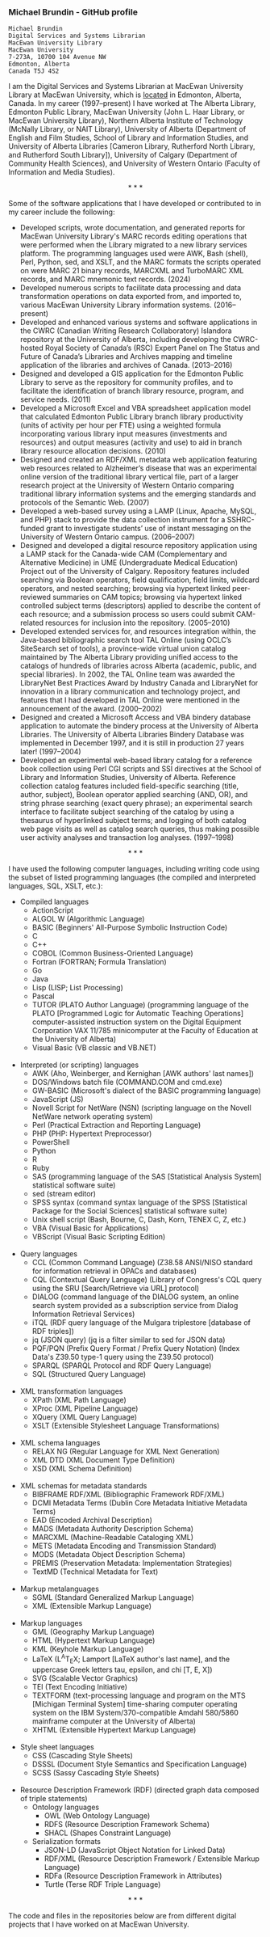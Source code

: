 ### Michael Brundin - GitHub profile

```
Michael Brundin
Digital Services and Systems Librarian
MacEwan University Library
MacEwan University
7-273A, 10700 104 Avenue NW
Edmonton, Alberta
Canada T5J 4S2
```

I am the Digital Services and Systems Librarian at MacEwan University Library
at MacEwan University, which is <a href="https://www.openstreetmap.org/?mlat=53.547326&mlon=-113.505018#map=15/53.547326/-113.505018" rel="nofollow">located</a>
in Edmonton, Alberta, Canada.  In my career (1997&ndash;present) I have worked
at The Alberta Library, Edmonton Public Library, MacEwan University (John L.
Haar Library, or MacEwan University Library), Northern Alberta Institute of
Technology (McNally Library, or NAIT Library), University of Alberta
(Department of English and Film Studies, School of Library and Information
Studies, and University of Alberta Libraries \[Cameron Library, Rutherford
North Library, and Rutherford South Library\]), University of Calgary
(Department of Community Health Sciences), and University of Western Ontario
(Faculty of Information and Media Studies).

<p align="center">* * *</p>

Some of the software applications that I have developed or contributed to in my
career include the following:

- Developed scripts, wrote documentation, and generated reports for MacEwan
  University Library's MARC records editing operations that were performed when
  the Library migrated to a new library services platform.  The programming
  languages used were AWK, Bash (shell), Perl, Python, sed, and XSLT, and the
  MARC formats the scripts operated on were MARC 21 binary records, MARCXML
  and TurboMARC XML records, and MARC mnemonic text records. (2024)
- Developed numerous scripts to facilitate data processing and data
  transformation operations on data exported from, and imported to, various
  MacEwan University Library information systems. (2016&ndash;present)
- Developed and enhanced various systems and software applications in the CWRC
  (Canadian Writing Research Collaboratory) Islandora repository at the
  University of Alberta, including developing the CWRC-hosted Royal Society of
  Canada’s (RSC) Expert Panel on The Status and Future of Canada’s Libraries
  and Archives mapping and timeline application of the libraries and archives
  of Canada. (2013&ndash;2016)
- Designed and developed a GIS application for the Edmonton Public Library to
  serve as the repository for community profiles, and to facilitate the
  identification of branch library resource, program, and service needs. (2011)
- Developed a Microsoft Excel and VBA spreadsheet application model that
  calculated Edmonton Public Library branch library productivity (units of
  activity per hour per FTE) using a weighted formula incorporating various
  library input measures (investments and resources) and output measures
  (activity and use) to aid in branch library resource allocation decisions.
  (2010)
- Designed and created an RDF/XML metadata web application featuring web
  resources related to Alzheimer’s disease that was an experimental online
  version of the traditional library vertical file, part of a larger research
  project at the University of Western Ontario comparing traditional library
  information systems and the emerging standards and protocols of the Semantic
  Web. (2007)
- Developed a web-based survey using a LAMP (Linux, Apache, MySQL, and PHP)
  stack to provide the data collection instrument for a SSHRC-funded grant to
  investigate students’ use of instant messaging on the University of Western
  Ontario campus. (2006&ndash;2007)
- Designed and developed a digital resource repository application using a LAMP
  stack for the Canada-wide CAM (Complementary and Alternative Medicine) in UME
  (Undergraduate Medical Education) Project out of the University of Calgary.
  Repository features included searching via Boolean operators, field
  qualification, field limits, wildcard operators, and nested searching;
  browsing via hypertext linked peer-reviewed summaries on CAM topics; browsing
  via hypertext linked controlled subject terms (descriptors) applied to
  describe the content of each resource; and a submission process so users
  could submit CAM-related resources for inclusion into the repository.
  (2005&ndash;2010)
- Developed extended services for, and resources integration within, the
  Java-based bibliographic search tool TAL Online (using OCLC’s SiteSearch set
  of tools), a province-wide virtual union catalog maintained by The Alberta
  Library providing unified access to the catalogs of hundreds of libraries
  across Alberta (academic, public, and special libraries).  In 2002, the TAL
  Online team was awarded the LibraryNet Best Practices Award by Industry
  Canada and LibraryNet for innovation in a library communication and
  technology project, and features that I had developed in TAL Online were
  mentioned in the announcement of the award. (2000&ndash;2002)
- Designed and created a Microsoft Access and VBA bindery database application
  to automate the bindery process at the University of Alberta Libraries.  The
  University of Alberta Libraries Bindery Database was implemented in December
  1997, and it is still in production 27 years later! (1997&ndash;2004)
- Developed an experimental web-based library catalog for a reference book
  collection using Perl CGI scripts and SSI directives at the School of Library
  and Information Studies, University of Alberta.  Reference collection catalog
  features included field-specific searching (title, author, subject), Boolean
  operator applied searching (AND, OR), and string phrase searching (exact
  query phrase); an experimental search interface to facilitate subject
  searching of the catalog by using a thesaurus of hyperlinked subject terms;
  and logging of both catalog web page visits as well as catalog search
  queries, thus making possible user activity analyses and transaction log
  analyses. (1997&ndash;1998)

<p align="center">* * *</p>

I have used the following computer languages, including writing code using the
subset of listed programming languages (the compiled and interpreted languages,
SQL, XSLT, etc.):

- Compiled languages
  - ActionScript
  - ALGOL W (Algorithmic Language)
  - BASIC (Beginners' All-Purpose Symbolic Instruction Code)
  - C
  - C++
  - COBOL (Common Business-Oriented Language)
  - Fortran (FORTRAN; Formula Translation)
  - Go
  - Java
  - Lisp (LISP; List Processing)
  - Pascal
  - TUTOR (PLATO Author Language) (programming language of the PLATO
    &#91;Programmed Logic for Automatic Teaching Operations&#93;
    computer-assisted instruction system on the Digital Equipment Corporation
    VAX 11/785 minicomputer at the Faculty of Education at the University of
    Alberta)
  - Visual Basic (VB classic and VB.NET)<br><br>
- Interpreted (or scripting) languages
  - AWK (Aho, Weinberger, and Kernighan &#91;AWK authors' last names&#93;)
  - DOS/Windows batch file (COMMAND.COM and cmd.exe)
  - GW-BASIC (Microsoft's dialect of the BASIC programming language)
  - JavaScript (JS)
  - Novell Script for NetWare (NSN) (scripting language on the Novell NetWare
    network operating system)
  - Perl (Practical Extraction and Reporting Language)
  - PHP (PHP: Hypertext Preprocessor)
  - PowerShell
  - Python
  - R
  - Ruby
  - SAS (programming language of the SAS &#91;Statistical Analysis System&#93;
    statistical software suite)
  - sed (stream editor)
  - SPSS syntax (command syntax language of the SPSS &#91;Statistical Package
    for the Social Sciences&#93; statistical software suite)
  - Unix shell script (Bash, Bourne, C, Dash, Korn, TENEX C, Z, etc.)
  - VBA (Visual Basic for Applications)
  - VBScript (Visual Basic Scripting Edition)<br><br>
- Query languages
  - CCL (Common Command Language) (Z38.58 ANSI/NISO standard for information
    retrieval in OPACs and databases)
  - CQL (Contextual Query Language) (Library of Congress's CQL query using the
    SRU &#91;Search/Retrieve via URL&#93; protocol)
  - DIALOG (command language of the DIALOG system, an online search system
    provided as a subscription service from Dialog Information Retrieval
    Services)
  - iTQL (RDF query language of the Mulgara triplestore &#91;database of RDF
    triples&#93;)
  - jq (JSON query) (jq is a filter similar to sed for JSON data)
  - PQF/PQN (Prefix Query Format / Prefix Query Notation) (Index Data's Z39.50
    type-1 query using the Z39.50 protocol)
  - SPARQL (SPARQL Protocol and RDF Query Language)
  - SQL (Structured Query Language)<br><br>
- XML transformation languages
  - XPath (XML Path Language)
  - XProc (XML Pipeline Language)
  - XQuery (XML Query Language)
  - XSLT (Extensible Stylesheet Language Transformations)<br><br>
- XML schema languages
  - RELAX NG (Regular Language for XML Next Generation)
  - XML DTD (XML Document Type Definition)
  - XSD (XML Schema Definition)<br><br>
- XML schemas for metadata standards
  - BIBFRAME RDF/XML (Bibliographic Framework RDF/XML)
  - DCMI Metadata Terms (Dublin Core Metadata Initiative Metadata Terms)
  - EAD (Encoded Archival Description)
  - MADS (Metadata Authority Description Schema)
  - MARCXML (Machine-Readable Cataloging XML)
  - METS (Metadata Encoding and Transmission Standard)
  - MODS (Metadata Object Description Schema)
  - PREMIS (Preservation Metadata: Implementation Strategies)
  - TextMD (Technical Metadata for Text)<br><br>
- Markup metalanguages
  - SGML (Standard Generalized Markup Language)
  - XML (Extensible Markup Language)<br><br>
- Markup languages
  - GML (Geography Markup Language)
  - HTML (Hypertext Markup Language)
  - KML (Keyhole Markup Language)
  - LaTeX (L<sup>A</sup>T<sub>E</sub>X; Lamport &#91;LaTeX author's last
    name&#93;, and the uppercase Greek letters tau, epsilon, and chi
    &#91;&Tau;, &Epsilon;, &Chi;&#93;)
  - SVG (Scalable Vector Graphics)
  - TEI (Text Encoding Initiative)
  - TEXTFORM (text-processing language and program on the MTS &#91;Michigan
    Terminal System&#93; time-sharing computer operating system on the IBM
    System/370-compatible Amdahl 580/5860 mainframe computer at the University
    of Alberta)
  - XHTML (Extensible Hypertext Markup Language)<br><br>
- Style sheet languages
  - CSS (Cascading Style Sheets)
  - DSSSL (Document Style Semantics and Specification Language)
  - SCSS (Sassy Cascading Style Sheets)<br><br>
- Resource Description Framework (RDF) (directed graph data composed of triple
  statements)
  - Ontology languages
    - OWL (Web Ontology Language)
    - RDFS (Resource Description Framework Schema)
    - SHACL (Shapes Constraint Language)
  - Serialization formats
    - JSON-LD (JavaScript Object Notation for Linked Data)
    - RDF/XML (Resource Description Framework / Extensible Markup Language)
    - RDFa (Resource Description Framework in Attributes)
    - Turtle (Terse RDF Triple Language)  

<p align="center"><span>* * *</span></p>

The code and files in the repositories below are from different digital
projects that I have worked on at MacEwan University.
